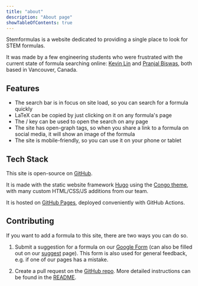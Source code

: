 ```yaml
---
title: "about"
description: "About page"
showTableOfContents: true
---
```

Stemformulas is a website dedicated to providing a single place to look for STEM formulas. 

It was made by a few engineering students who were frustrated with the current state of formula searching online:
[Kevin Lin](https://kevinlinxc.com/) and [Pranjal Biswas](https://www.linkedin.com/in/pranjalbiswas/), both based in Vancouver, Canada.

## Features
- The search bar is in focus on site load, so you can search for a formula quickly
- LaTeX can be copied by just clicking on it on any formula's page
- The / key can be used to open the search on any page
- The site has open-graph tags, so when you share a link to a formula on social media, it will show an image of the formula
- The site is mobile-friendly, so you can use it on your phone or tablet


## Tech Stack
This site is open-source on [GitHub](https://github.com/stemformulas/stemformulas.github.io).

It is made with the static website framework [Hugo](https://gohugo.io/) using the [Congo theme](https://github.com/jpanther/congo), with many custom HTML/CSS/JS additions from our team.

It is hosted on [GitHub Pages](https://pages.github.com/), deployed conveniently with GitHub Actions.

## Contributing
If you want to add a formula to this site, there are two ways you can do so.

1. Submit a suggestion for a formula on our [Google Form](https://forms.gle/EWjwFmiEQrrjsZEF9) (can also be filled out on our [suggest](/suggest) page). This form is also used for general feedback, e.g. if one of our pages has a mistake.

2. Create a pull request on the
[GitHub repo](https://github.com/stemformulas/stemformulas.github.io). More detailed instructions can be found in the [README](https://github.com/stemformulas/stemformulas.github.io#adding-a-formula-by-submitting-a-pull-request).
